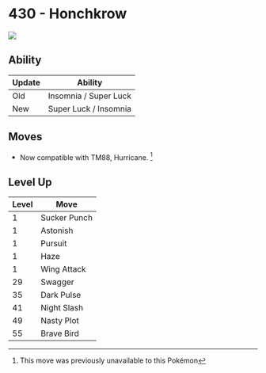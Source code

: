 # 430 - Honchkrow
![][430]

## Ability

Update | Ability
---    | ---
Old    | Insomnia / Super Luck
New    | Super Luck / Insomnia

## Moves

 - Now compatible with TM88, Hurricane. [^1]

## Level Up

Level | Move
---   | ---
  1   | Sucker Punch
  1   | Astonish
  1   | Pursuit
  1   | Haze
  1   | Wing Attack
 29   | Swagger
 35   | Dark Pulse
 41   | Night Slash
 49   | Nasty Plot
 55   | Brave Bird



[430]: ../img/pokemon/430.png

[^1]: This move was previously unavailable to this Pokémon
